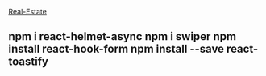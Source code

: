 [Real-Estate]()

npm i react-helmet-async
 npm i swiper
npm install react-hook-form
npm install --save react-toastify
- 
